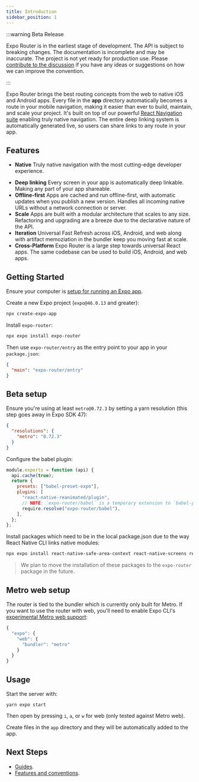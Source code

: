 ```yaml
---
title: Introduction
sidebar_position: 1
---
```


:::warning Beta Release

Expo Router is in the earliest stage of development. The API is subject to breaking changes. The documentation is incomplete and may be inaccurate. The project is not yet ready for production use. Please [contribute to the discussion](https://github.com/expo/router/discussions/1) if you have any ideas or suggestions on how we can improve the convention.

:::

Expo Router brings the best routing concepts from the web to native iOS and Android apps. Every file in the **app** directory automatically becomes a route in your mobile navigation, making it easier than ever to build, maintain, and scale your project. It's built on top of our powerful [React Navigation suite](https://reactnavigation.org/) enabling truly native navigation. The entire deep linking system is automatically generated live, so users can share links to any route in your app.

## Features

- **Native** Truly native navigation with the most cutting-edge developer experience.
<!-- - **Zero-config** No need to configure anything, just start building your app. -->
- **Deep linking** Every screen in your app is automatically deep linkable. Making any part of your app shareable.
- **Offline-first** Apps are cached and run offline-first, with automatic updates when you publish a new version. Handles all incoming native URLs without a network connection or server.
- **Scale** Apps are built with a modular architecture that scales to any size. Refactoring and upgrading are a breeze due to the declarative nature of the API.
- **Iteration** Universal Fast Refresh across iOS, Android, and web along with artifact memoziation in the bundler keep you moving fast at scale.
- **Cross-Platform** Expo Router is a large step towards universal React apps. The same codebase can be used to build iOS, Android, and web apps.

## Getting Started

Ensure your computer is [setup for running an Expo app](https://docs.expo.dev/get-started/installation/).

Create a new Expo project (`expo@46.0.13` and greater):

```bash
npx create-expo-app
```

Install `expo-router`:

```bash
npx expo install expo-router
```

Then use `expo-router/entry` as the entry point to your app in your `package.json`:

```json
{
  "main": "expo-router/entry"
}
```

## Beta setup

Ensure you're using at least `metro@0.72.3` by setting a yarn resolution (this step goes away in Expo SDK 47):

```json title=package.json
{
  "resolutions": {
    "metro": "0.72.3"
  }
}
```

Configure the babel plugin:

```js title=babel.config.js
module.exports = function (api) {
  api.cache(true);
  return {
    presets: ["babel-preset-expo"],
    plugins: [
      "react-native-reanimated/plugin",
      // NOTE: `expo-router/babel` is a temporary extension to `babel-preset-expo`.
      require.resolve("expo-router/babel"),
    ],
  };
};
```

Install packages which need to be in the local package.json due to the way React Native CLI links native modules:

```bash
npx expo install react-native-safe-area-context react-native-screens react-native-reanimated react-native-gesture-handler
```

> We plan to move the installation of these packages to the `expo-router` package in the future.

## Metro web setup

The router is tied to the bundler which is currently only built for Metro. If you want to use the router with web, you'll need to enable Expo CLI's [experimental Metro web support](https://docs.expo.dev/guides/customizing-metro/#web-support):

```js title=app.json
{
  "expo": {
    "web": {
      "bundler": "metro"
    }
  }
}
```

## Usage

Start the server with:

```
yarn expo start
```

Then open by pressing `i`, `a`, or `w` for web (only tested against Metro web).

Create files in the `app` directory and they will be automatically added to the app.

## Next Steps

- [Guides](/router/docs/guides/).
- [Features and conventions](/docs/category/features).
